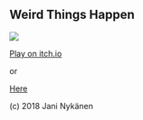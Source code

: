 ## Weird Things Happen

![](https://cdn.discordapp.com/attachments/272096693292498944/476066763772002317/thumb.png)

[Play on itch.io](https://jani-nykanen.itch.io/weird-things-happen)

or

[Here](https://jani-nykanen.github.io/weird-things-happen/)


(c) 2018 Jani Nykänen